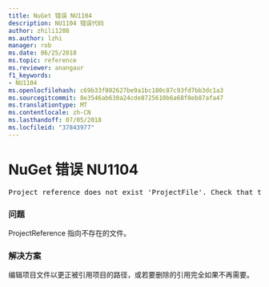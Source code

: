 ```yaml
---
title: NuGet 错误 NU1104
description: NU1104 错误代码
author: zhili1208
ms.author: lzhi
manager: rob
ms.date: 06/25/2018
ms.topic: reference
ms.reviewer: anangaur
f1_keywords:
- NU1104
ms.openlocfilehash: c69b33f802627be9a1bc180c87c93fd7bb3dc1a3
ms.sourcegitcommit: 8e3546ab630a24cde8725610b6a68f8eb87afa47
ms.translationtype: MT
ms.contentlocale: zh-CN
ms.lasthandoff: 07/05/2018
ms.locfileid: "37843977"
---
```

# <a name="nuget-error-nu1104"></a>NuGet 错误 NU1104

<pre>Project reference does not exist 'ProjectFile'. Check that the project reference is valid and that the project file exists.</pre>

### <a name="issue"></a>问题
ProjectReference 指向不存在的文件。

### <a name="solution"></a>解决方案
编辑项目文件以更正被引用项目的路径，或若要删除的引用完全如果不再需要。